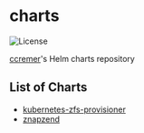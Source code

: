 # charts

![License](https://img.shields.io/github/license/ccremer/charts)

[ccremer](https://github.com/ccremer)'s Helm charts repository

## List of Charts

* [kubernetes-zfs-provisioner](kubernetes-zfs-provisioner/README.md)
* [znapzend](znapzend/README.md)
